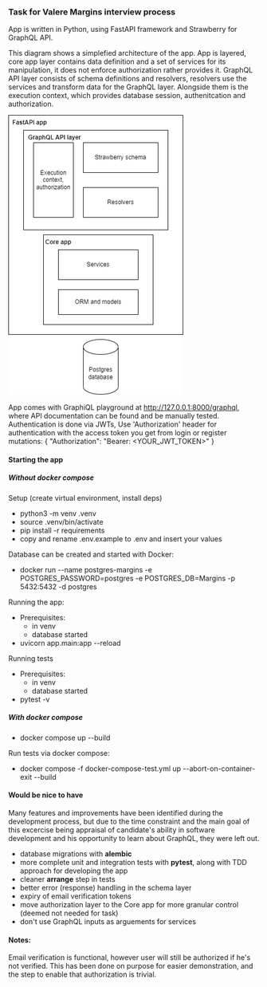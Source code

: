 ### Task for Valere Margins interview process

App is written in Python, using FastAPI framework and Strawberry for GraphQL API.

This diagram shows a simplefied architecture of the app. App is layered, core app layer contains data definition and a set of services for its manipulation, it does not enforce authorization rather provides it. GraphQL API layer consists of schema definitions and resolvers, resolvers use the services and transform data for the GraphQL layer. Alongside them is the execution context, which provides database session, authenitcation and authorization.

![alt text](docs/app_simplified_architecture.png "Title")

App comes with GraphiQL playground at http://127.0.0.1:8000/graphql, where API documentation can be found and be manually tested. Authentication is done via JWTs, Use 'Authorization' header for authentication with the access token you get from login or register mutations:
{
  "Authorization": "Bearer: <YOUR_JWT_TOKEN>"
}

#### Starting the app

##### Without docker compose

Setup (create virtual environment, install deps)

- python3 -m venv .venv
- source .venv/bin/activate
- pip install -r requirements
- copy and rename .env.example to .env and insert your values

Database can be created and started with Docker:

- docker run --name postgres-margins -e POSTGRES_PASSWORD=postgres -e POSTGRES_DB=Margins -p 5432:5432 -d postgres

Running the app:

- Prerequisites:
  - in venv
  - database started
- uvicorn app.main:app --reload

Running tests

- Prerequisites:
  - in venv
  - database started
- pytest -v

##### With docker compose

- docker compose up --build

Run tests via docker compose:

- docker compose -f docker-compose-test.yml up --abort-on-container-exit --build

#### Would be nice to have

Many features and improvements have been identified during the development process, but due to the time constraint and the main goal of this excercise being appraisal of candidate's ability in software development and his opportunity to learn about GraphQL, they were left out.

- database migrations with **alembic**
- more complete unit and integration tests with **pytest**, along with TDD approach for developing the app
- cleaner **arrange** step in tests
- better error (response) handling in the schema layer
- expiry of email verification tokens
- move authorization layer to the Core app for more granular control (deemed not needed for task)
- don't use GraphQL inputs as arguements for services

#### Notes:

Email verification is functional, however user will still be authorized if he's not verified. This has been done on purpose for easier demonstration, and the step to enable that authorization is trivial.
